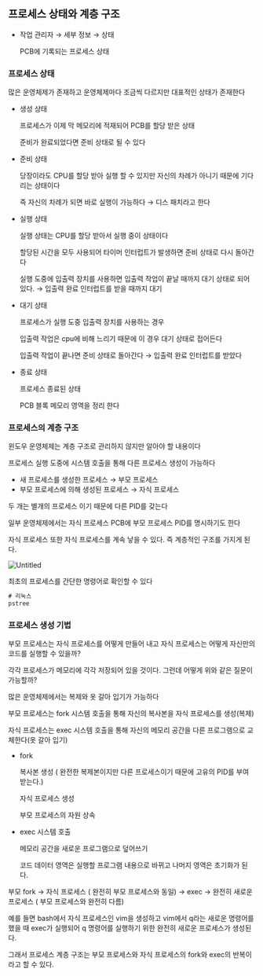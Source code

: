 ## 프로세스 상태와 계층 구조

- 작업 관리자 → 세부 정보 → 상태
    
    PCB에 기록되는 프로세스 상태
    

### 프로세스 상태

많은 운영체제가 존재하고 운영체제마다 조금씩 다르지만 대표적인 상태가 존재한다

- 생성 상태
    
    프로세스가 이제 막 메모리에 적재되어 PCB를 할당 받은 상태
    
    준비가 완료되었다면 준비 상태로 될 수 있다
    
- 준비 상태
    
    당장이라도 CPU를 할당 받아 실행 할 수 있지만 자신의 차례가 아니기 때문에 기다리는 상태이다
    
    즉 자신의 차례가 되면 바로 실행이 가능하다 → 디스 패치라고 한다
    
- 실행 상태
    
    실행 상태는 CPU를 할당 받아서 실행 중이 상태이다
    
    할당된 시간을 모두 사용되어 타이머 인터럽트가 발생하면 준비 상태로 다시 돌아간다
    
    실행 도중에 입출력 장치를 사용하면 입출력 작업이 끝날 때까지 대기 상태로 되어 있다. → 입출력 완료 인터럽트를 받을 때까지 대기
    
- 대기 상태
    
    프로세스가 실행 도중 입출력 장치를 사용하는 경우
    
    입출력 작업은 cpu에 비해 느리기 때문에 이 경우 대기 상태로 접어든다
    
    입출력 작업이 끝나면 준비 상태로 돌아간다 → 입출력 완료 인터럽트를 받았다
    
- 종료 상태
    
    프로세스 종료된 상태
    
    PCB 블록 메모리 영역을 정리 한다
    

### 프로세스의 계층 구조

윈도우 운영체제는 계층 구조로 관리하지 않지만 알아야 할 내용이다

프로세스 실행 도중에 시스템 호출을 통해 다른 프로세스 생성이 가능하다

- 새 프로세스를 생성한 프로세스 → 부모 프로세스
- 부모 프로세스에 의해 생성된 프로세스 → 자식 프로세스

두 개는 별개의 프로세스 이기 때문에 다른 PID를 갖는다

일부 운영체제에서는 자식 프로세스 PCB에 부모 프로세스 PID를 명시하기도 한다

자식 프로세스 또한 자식 프로세스를 계속 낳을 수 있다. 즉 계층적인 구조를 가지게 된다.

![Untitled](https://prod-files-secure.s3.us-west-2.amazonaws.com/c8e9c980-8f8d-482e-b09b-c51220d818af/87282264-5ba5-46ba-b2ad-56ba1afd64cd/Untitled.png)

최초의 프로세스를 간단한 명령어로 확인할 수 있다

```jsx
# 리눅스
pstree
```

### 프로세스 생성 기법

부모 프로세스는 자식 프로세스를 어떻게 만들어 내고 자식 프로세스는 어떻게 자신만의 코드를 실행할 수 있을까?

각각 프로세스가 메모리에 각각 저장되어 있을 것이다. 그런데 어떻게 위와 같은 질문이 가능할까?

많은 운영체제에서는 복제와 옷 갈아 입기가 가능하다

부모 프로세스는 fork 시스템 호출을 통해 자신의 복사본을 자식 프로세스를 생성(복제)

자식 프로세스는 exec 시스템 호출을 통해 자신의 메모리 공간을 다른 프로그램으로 교체한다(옷 갈아 입기)

- fork
    
    복사본 생성 ( 완전한 복제본이지만 다른 프로세스이기 때문에 고유의 PID를 부여 받는다.)
    
    자식 프로세스 생성
    
    부모 프로세스의 자원 상속
    
- exec 시스템 호출
    
    메모리 공간을 새로운 프로그램으로 덮어쓰기
    
    코드 데이터 영역은 실행할 프로그램 내용으로 바뀌고 나머지 영역은 초기화가 된다.
    

부모 fork → 자식 프로세스 ( 완전히 부모 프로세스와 동일) → exec → 완전히 새로운 프로세스 ( 부모 프로세스와 완전히 다름)

예를 들면 bash에서 자식 프로세스인 vim을 생성하고 vim에서 q라는 새로운 명령어를 했을 때 exec가 실행되어 q 명령어를 실행하기 위한 완전히 새로운 프로세스가 생성된다.

그래서 프로세스 계층 구조는 부모 프로세스와 자식 프로세스의 fork와 exec의 반복이라고 할 수 있다.
